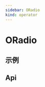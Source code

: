 ```yaml
---
sidebar: ORadio
kind: operator
---
```


# ORadio

## 示例

<!-- @usage RadioUsage -->
<!-- @case:a|k|e RadioGroup -->

## Api

<!-- @api ORadio -->
<!-- @api ../../radio-group/__docs__/ORadioGroup -->
